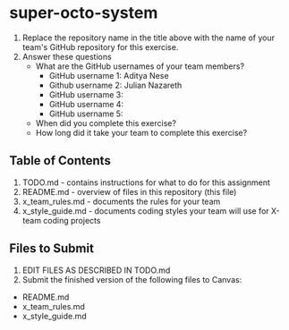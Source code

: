 # super-octo-system

1. Replace the repository name in the title above with the name of your team's GitHub repository for this exercise.
2. Answer these questions
   * What are the GitHub usernames of your team members?
       * GitHub username 1: Aditya Nese
       * Github username 2: Julian Nazareth
       * GitHub username 3:
       * GitHub username 4:
       * GitHub username 5:
   * When did you complete this exercise? 
   * How long did it take your team to complete this exercise? 

## Table of Contents

1. TODO.md - contains instructions for what to do for this assignment
2. README.md - overview of files in this repository (this file)
3. x_team_rules.md - documents the rules for your team
4. x_style_guide.md - documents coding styles your team will use for X-team coding projects

## Files to Submit

1. EDIT FILES AS DESCRIBED IN TODO.md
2. Submit the finished version of the following files to Canvas:

* README.md
* x_team_rules.md
* x_style_guide.md
